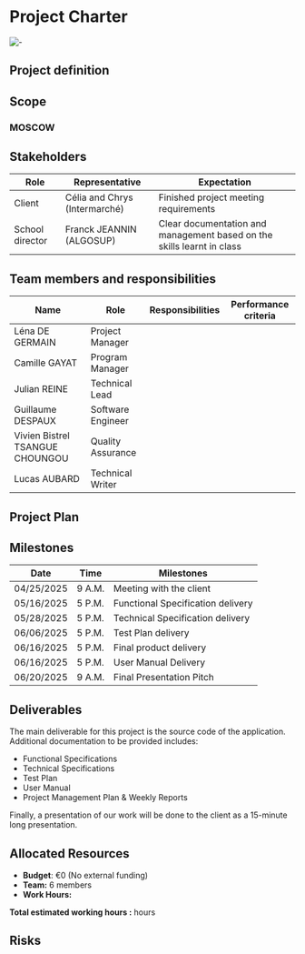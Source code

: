 # Project Charter

![-](https://raw.githubusercontent.com/andreasbm/readme/master/assets/lines/rainbow.png)

## Project definition



## Scope
### MOSCOW

## Stakeholders

|Role|Representative|Expectation|
|-|-|-|
|Client|Célia and Chrys (Intermarché)|Finished project meeting requirements|
|School director|Franck JEANNIN (ALGOSUP)|Clear documentation and management based on the skills learnt in class|


## Team members and responsibilities

|Name|Role|Responsibilities|Performance criteria|
|-|-|-|-|
|Léna DE GERMAIN|Project Manager|||
|Camille GAYAT|Program Manager|
|Julian REINE|Technical Lead|
|Guillaume DESPAUX|Software Engineer|
|Vivien Bistrel TSANGUE CHOUNGOU|Quality Assurance|
|Lucas AUBARD|Technical Writer|

## Project Plan
## Milestones

| Date       | Time   | Milestones                        |
| ---------- | ------ | --------------------------------- |
| 04/25/2025 | 9 A.M. | Meeting with the client           |
| 05/16/2025 | 5 P.M. | Functional Specification delivery |
| 05/28/2025 | 5 P.M. | Technical Specification delivery  |
| 06/06/2025 | 5 P.M. | Test Plan delivery                |
| 06/16/2025 | 5 P.M. | Final product delivery            |
| 06/16/2025 | 5 P.M. | User Manual Delivery              |
| 06/20/2025 | 9 A.M. | Final Presentation Pitch          |

## Deliverables

The main deliverable for this project is the source code of the application. Additional documentation to be provided includes:

- Functional Specifications
- Technical Specifications
- Test Plan
- User Manual
- Project Management Plan & Weekly Reports

Finally, a presentation of our work will be done to the client as a 15-minute long presentation.

## Allocated Resources

- **Budget**: €0 (No external funding)
- **Team:** 6 members
- **Work Hours:** 

**Total estimated working hours :**  hours
## Risks

